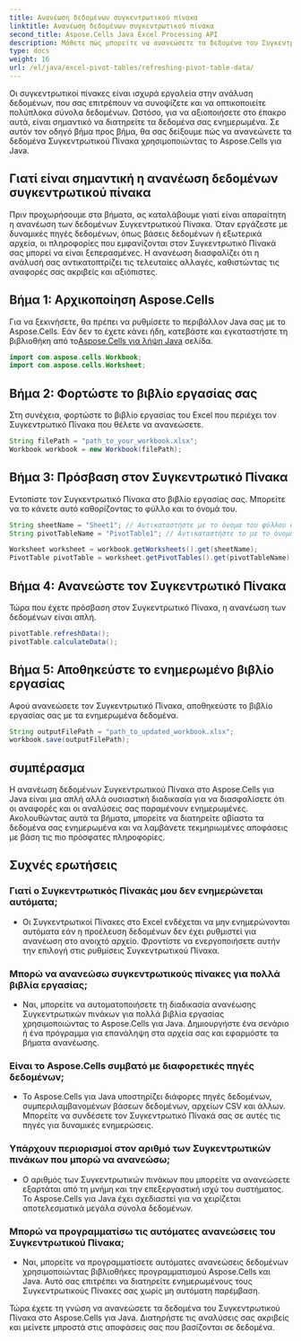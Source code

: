```yaml
---
title: Ανανέωση δεδομένων συγκεντρωτικού πίνακα
linktitle: Ανανέωση δεδομένων συγκεντρωτικού πίνακα
second_title: Aspose.Cells Java Excel Processing API
description: Μάθετε πώς μπορείτε να ανανεώσετε τα δεδομένα του Συγκεντρωτικού Πίνακα στο Aspose.Cells για Java. Διατηρήστε τα δεδομένα σας ενημερωμένα χωρίς κόπο.
type: docs
weight: 16
url: /el/java/excel-pivot-tables/refreshing-pivot-table-data/
---
```


Οι συγκεντρωτικοί πίνακες είναι ισχυρά εργαλεία στην ανάλυση δεδομένων, που σας επιτρέπουν να συνοψίζετε και να οπτικοποιείτε πολύπλοκα σύνολα δεδομένων. Ωστόσο, για να αξιοποιήσετε στο έπακρο αυτά, είναι σημαντικό να διατηρείτε τα δεδομένα σας ενημερωμένα. Σε αυτόν τον οδηγό βήμα προς βήμα, θα σας δείξουμε πώς να ανανεώνετε τα δεδομένα Συγκεντρωτικού Πίνακα χρησιμοποιώντας το Aspose.Cells για Java.

## Γιατί είναι σημαντική η ανανέωση δεδομένων συγκεντρωτικού πίνακα

Πριν προχωρήσουμε στα βήματα, ας καταλάβουμε γιατί είναι απαραίτητη η ανανέωση των δεδομένων Συγκεντρωτικού Πίνακα. Όταν εργάζεστε με δυναμικές πηγές δεδομένων, όπως βάσεις δεδομένων ή εξωτερικά αρχεία, οι πληροφορίες που εμφανίζονται στον Συγκεντρωτικό Πίνακά σας μπορεί να είναι ξεπερασμένες. Η ανανέωση διασφαλίζει ότι η ανάλυσή σας αντικατοπτρίζει τις τελευταίες αλλαγές, καθιστώντας τις αναφορές σας ακριβείς και αξιόπιστες.

## Βήμα 1: Αρχικοποίηση Aspose.Cells

 Για να ξεκινήσετε, θα πρέπει να ρυθμίσετε το περιβάλλον Java σας με το Aspose.Cells. Εάν δεν το έχετε κάνει ήδη, κατεβάστε και εγκαταστήστε τη βιβλιοθήκη από το[Aspose.Cells για λήψη Java](https://releases.aspose.com/cells/java/) σελίδα.

```java
import com.aspose.cells.Workbook;
import com.aspose.cells.Worksheet;
```

## Βήμα 2: Φορτώστε το βιβλίο εργασίας σας

Στη συνέχεια, φορτώστε το βιβλίο εργασίας του Excel που περιέχει τον Συγκεντρωτικό Πίνακα που θέλετε να ανανεώσετε.

```java
String filePath = "path_to_your_workbook.xlsx";
Workbook workbook = new Workbook(filePath);
```

## Βήμα 3: Πρόσβαση στον Συγκεντρωτικό Πίνακα

Εντοπίστε τον Συγκεντρωτικό Πίνακα στο βιβλίο εργασίας σας. Μπορείτε να το κάνετε αυτό καθορίζοντας το φύλλο και το όνομά του.

```java
String sheetName = "Sheet1"; // Αντικαταστήστε με το όνομα του φύλλου σας
String pivotTableName = "PivotTable1"; // Αντικαταστήστε το με το όνομα του Συγκεντρωτικού Πίνακα

Worksheet worksheet = workbook.getWorksheets().get(sheetName);
PivotTable pivotTable = worksheet.getPivotTables().get(pivotTableName);
```

## Βήμα 4: Ανανεώστε τον Συγκεντρωτικό Πίνακα

Τώρα που έχετε πρόσβαση στον Συγκεντρωτικό Πίνακα, η ανανέωση των δεδομένων είναι απλή.

```java
pivotTable.refreshData();
pivotTable.calculateData();
```

## Βήμα 5: Αποθηκεύστε το ενημερωμένο βιβλίο εργασίας

Αφού ανανεώσετε τον Συγκεντρωτικό Πίνακα, αποθηκεύστε το βιβλίο εργασίας σας με τα ενημερωμένα δεδομένα.

```java
String outputFilePath = "path_to_updated_workbook.xlsx";
workbook.save(outputFilePath);
```

## συμπέρασμα

Η ανανέωση δεδομένων Συγκεντρωτικού Πίνακα στο Aspose.Cells για Java είναι μια απλή αλλά ουσιαστική διαδικασία για να διασφαλίσετε ότι οι αναφορές και οι αναλύσεις σας παραμένουν ενημερωμένες. Ακολουθώντας αυτά τα βήματα, μπορείτε να διατηρείτε αβίαστα τα δεδομένα σας ενημερωμένα και να λαμβάνετε τεκμηριωμένες αποφάσεις με βάση τις πιο πρόσφατες πληροφορίες.

## Συχνές ερωτήσεις

### Γιατί ο Συγκεντρωτικός Πίνακάς μου δεν ενημερώνεται αυτόματα;
   - Οι Συγκεντρωτικοί Πίνακες στο Excel ενδέχεται να μην ενημερώνονται αυτόματα εάν η προέλευση δεδομένων δεν έχει ρυθμιστεί για ανανέωση στο ανοιχτό αρχείο. Φροντίστε να ενεργοποιήσετε αυτήν την επιλογή στις ρυθμίσεις Συγκεντρωτικού Πίνακα.

### Μπορώ να ανανεώσω συγκεντρωτικούς πίνακες για πολλά βιβλία εργασίας;
   - Ναι, μπορείτε να αυτοματοποιήσετε τη διαδικασία ανανέωσης Συγκεντρωτικών πινάκων για πολλά βιβλία εργασίας χρησιμοποιώντας το Aspose.Cells για Java. Δημιουργήστε ένα σενάριο ή ένα πρόγραμμα για επανάληψη στα αρχεία σας και εφαρμόστε τα βήματα ανανέωσης.

### Είναι το Aspose.Cells συμβατό με διαφορετικές πηγές δεδομένων;
   - Το Aspose.Cells για Java υποστηρίζει διάφορες πηγές δεδομένων, συμπεριλαμβανομένων βάσεων δεδομένων, αρχείων CSV και άλλων. Μπορείτε να συνδέσετε τον Συγκεντρωτικό Πίνακά σας σε αυτές τις πηγές για δυναμικές ενημερώσεις.

### Υπάρχουν περιορισμοί στον αριθμό των Συγκεντρωτικών πινάκων που μπορώ να ανανεώσω;
   - Ο αριθμός των Συγκεντρωτικών πινάκων που μπορείτε να ανανεώσετε εξαρτάται από τη μνήμη και την επεξεργαστική ισχύ του συστήματος. Το Aspose.Cells για Java έχει σχεδιαστεί για να χειρίζεται αποτελεσματικά μεγάλα σύνολα δεδομένων.

### Μπορώ να προγραμματίσω τις αυτόματες ανανεώσεις του Συγκεντρωτικού Πίνακα;
   - Ναι, μπορείτε να προγραμματίσετε αυτόματες ανανεώσεις δεδομένων χρησιμοποιώντας βιβλιοθήκες προγραμματισμού Aspose.Cells και Java. Αυτό σας επιτρέπει να διατηρείτε ενημερωμένους τους Συγκεντρωτικούς Πίνακες σας χωρίς μη αυτόματη παρέμβαση.

Τώρα έχετε τη γνώση να ανανεώσετε τα δεδομένα του Συγκεντρωτικού Πίνακα στο Aspose.Cells για Java. Διατηρήστε τις αναλύσεις σας ακριβείς και μείνετε μπροστά στις αποφάσεις σας που βασίζονται σε δεδομένα.